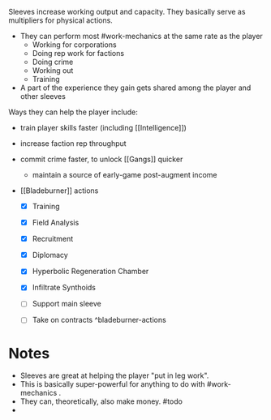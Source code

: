 
Sleeves increase working output and capacity. They basically serve as multipliers for physical actions.

- They can perform most #work-mechanics at the same rate as the player
	- Working for corporations
	- Doing rep work for factions
	- Doing crime
	- Working out
	- Training
- A part of the experience they gain gets shared among the player and other sleeves

Ways they can help the player include:
- train player skills faster (including [[Intelligence]])
- increase faction rep throughput
- commit crime faster, to unlock [[Gangs]] quicker
	- maintain a source of early-game post-augment income 

- [[Bladeburner]] actions
	- [x] Training
	- [x] Field Analysis
	- [x] Recruitment
	- [x] Diplomacy
	- [x] Hyperbolic Regeneration Chamber
	- [x] Infiltrate Synthoids
	- [ ] Support main sleeve
	- [ ] Take on contracts
^bladeburner-actions


# Notes

- Sleeves are great at helping the player "put in leg work".
- This is basically super-powerful for anything to do with #work-mechanics .
- They can, theoretically, also make money. #todo
- 